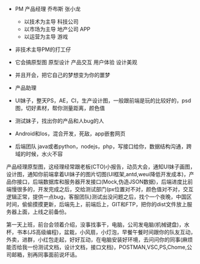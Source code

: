 - PM 产品经理 乔布斯 张小龙
  - 以技术为主导 科技公司 
  - 以市场为主导 地产公司 APP
  - 以运营为主导 游戏


-  非技术主导PM的打工仔
  - 它会搞原型图 原型设计 产品交互 用户体验 设计美观
  - 并且开会，把它自己的梦想变为你的噩梦
  - 产品助理
- UI妹子，整天PS，AE，CI，生产设计图，一般跟前端是玩的比较好的，psd图，切好素材，帮你测量距离，颜色值
- 测试妹子，找出你的产品和人bug的人
- Android和Ios，混合开发，死敌，app嵌套网页
- 后端团队 java或者python，nodejs，php，写接口给你，数据结构沟通，跨域的时候，水火不容

产品经理原型图，这经理经常跟老板(CTO)小报告，动员大会，通知UI妹子画图，设计图，通知你前端拿着UI妹子的图片切图(UI框架,antd,weui降低开发成本)，产品你接口，后端数据库和服务器开发接口(Mock,伪造JSON数据)，后端进度比前端慢很多的，开发完成之后，交给测试部门(px位置对不对，颜色值对不对，交互逻辑正常，提供一点bug，客服团队)测试出没问题之后，找个一个夜晚，中国区时间，偷偷摸摸更新，后端先上，前端后上，GIT和FTP，把你的dist文件放上服务器上面，上线之前备份。


第一天上班，前台会领着介绍，没事找事干，电脑，公司发电脑(机械键盘)，水杯，书本(JS高级编程)，盆栽，小风扇，小灯泡，早餐午餐时间跟你的队友互动，外卖，进群，小红包走起，好好互动，在电脑安装好环境，去问问你的同事(麻烦能否给我一份测试文档，设计文档，接口文档)，POSTMAN,VSC,PS,Chome,公司邮箱，别再同事面前说坏话。